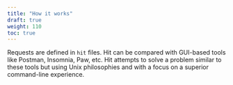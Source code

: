 ```yaml
---
title: "How it works"
draft: true
weight: 110
toc: true
---
```


Requests are defined in `hit` files.
Hit can be compared with GUI-based tools like Postman, Insomnia, Paw, etc.
Hit attempts to solve a problem similar to these tools but using Unix
philosophies and with a focus on a superior command-line experience.
